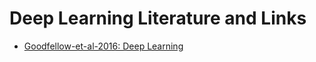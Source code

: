 # Deep Learning Literature and Links

- [Goodfellow-et-al-2016: Deep Learning](https://www.deeplearningbook.org/)
